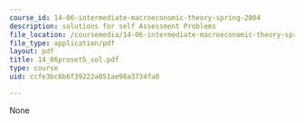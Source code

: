 ```yaml
---
course_id: 14-06-intermediate-macroeconomic-theory-spring-2004
description: solutions for self Assessment Problems
file_location: /coursemedia/14-06-intermediate-macroeconomic-theory-spring-2004/ccfe3bc6b6f39222a051ae98a3734fa0_14_06proset5_sol.pdf
file_type: application/pdf
layout: pdf
title: 14_06proset5_sol.pdf
type: course
uid: ccfe3bc6b6f39222a051ae98a3734fa0

---
```

None